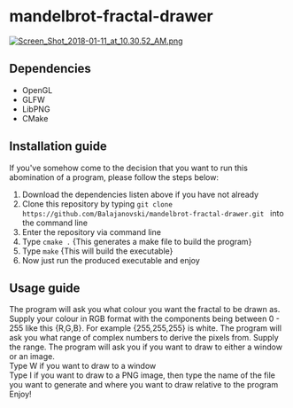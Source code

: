 # mandelbrot-fractal-drawer
[![Screen_Shot_2018-01-11_at_10.30.52_AM.png](https://s18.postimg.org/tz3xdeodl/Screen_Shot_2018-01-11_at_10.30.52_AM.png)](https://postimg.org/image/6kvy1h6g5/)

## Dependencies
* OpenGL 
* GLFW
* LibPNG
* CMake

## Installation guide
If you've somehow come to the decision that you want to run this abomination of a program, please follow the steps below: <br>
1. Download the dependencies listen above if you have not already
2. Clone this repository by typing `git clone https://github.com/Balajanovski/mandelbrot-fractal-drawer.git ` into the command line
3. Enter the repository via command line
4. Type `cmake .` {This generates a make file to build the program}
5. Type `make` {This will build the executable}
6. Now just run the produced executable and enjoy

## Usage guide
The program will ask you what colour you want the fractal to be drawn as.<br>
Supply your colour in RGB format with the components being between 0 - 255 like this {R,G,B}. For example {255,255,255} is white.
The program will ask you what range of complex numbers to derive the pixels from.
Supply the range.
The program will ask you if you want to draw to either a window or an image.<br>
Type W if you want to draw to a window<br>
Type I if you want to draw to a PNG image, then type the name of the file you want to generate and where you want to draw relative to the program<br>
Enjoy!
